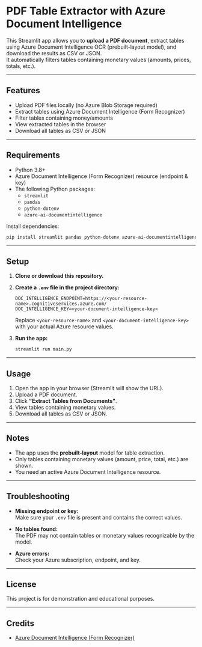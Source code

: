 # PDF Table Extractor with Azure Document Intelligence

This Streamlit app allows you to **upload a PDF document**, extract tables using Azure Document Intelligence OCR (prebuilt-layout model), and download the results as CSV or JSON.  
It automatically filters tables containing monetary values (amounts, prices, totals, etc.).

---

## Features

- Upload PDF files locally (no Azure Blob Storage required)
- Extract tables using Azure Document Intelligence (Form Recognizer)
- Filter tables containing money/amounts
- View extracted tables in the browser
- Download all tables as CSV or JSON

---

## Requirements

- Python 3.8+
- Azure Document Intelligence (Form Recognizer) resource (endpoint & key)
- The following Python packages:
  - `streamlit`
  - `pandas`
  - `python-dotenv`
  - `azure-ai-documentintelligence`

Install dependencies:
```sh
pip install streamlit pandas python-dotenv azure-ai-documentintelligence
```

---

## Setup

1. **Clone or download this repository.**

2. **Create a `.env` file in the project directory:**
   ```
   DOC_INTELLIGENCE_ENDPOINT=https://<your-resource-name>.cognitiveservices.azure.com/
   DOC_INTELLIGENCE_KEY=<your-document-intelligence-key>
   ```
   Replace `<your-resource-name>` and `<your-document-intelligence-key>` with your actual Azure resource values.

3. **Run the app:**
   ```sh
   streamlit run main.py
   ```

---

## Usage

1. Open the app in your browser (Streamlit will show the URL).
2. Upload a PDF document.
3. Click **"Extract Tables from Documents"**.
4. View tables containing monetary values.
5. Download all tables as CSV or JSON.

---

## Notes

- The app uses the **prebuilt-layout** model for table extraction.
- Only tables containing monetary values (amount, price, total, etc.) are shown.
- You need an active Azure Document Intelligence resource.

---

## Troubleshooting

- **Missing endpoint or key:**  
  Make sure your `.env` file is present and contains the correct values.

- **No tables found:**  
  The PDF may not contain tables or monetary values recognizable by the model.

- **Azure errors:**  
  Check your Azure subscription, endpoint, and key.

---

## License

This project is for demonstration and educational purposes.

---

## Credits

- [Azure Document Intelligence (Form Recognizer)](https://learn.microsoft.com/en-us/azure/ai-services/document-intelligence/)

